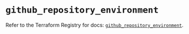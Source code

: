 # `github_repository_environment`

Refer to the Terraform Registry for docs: [`github_repository_environment`](https://registry.terraform.io/providers/integrations/github/6.2.0/docs/resources/repository_environment).
